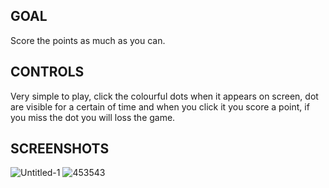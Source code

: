 ## GOAL
  Score the points as much as you can.

## CONTROLS
  Very simple to play, click the colourful dots when it appears on screen, dot are visible for a certain of time and when you click it you score a point, if you miss the dot you will loss the game.

## SCREENSHOTS
![Untitled-1](https://user-images.githubusercontent.com/75151973/202119859-3b752d4e-b20f-4d8c-84f4-8d243cbdc2df.png)
![453543](https://user-images.githubusercontent.com/75151973/202131453-798b8c8b-22dc-40db-b112-89362d37bdca.png)
